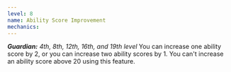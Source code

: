 ```yaml
---
level: 8
name: Ability Score Improvement
mechanics:
---
```

_**Guardian:** 4th, 8th, 12th, 16th, and 19th level_
You can increase one ability score by 2, or you can increase two ability scores by 1. You can't increase an ability score above 20 using this feature.